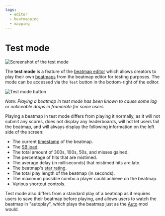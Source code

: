 ```yaml
---
tags:
  - editor
  - beatmapping
  - mapping
---
```


# Test mode

![Screenshot of the test mode](img/test-mode-example.jpg "Using test mode with the autoplay function")

The **test mode** is a feature of the [beatmap editor](/wiki/Client/Beatmap_editor) which allows creators to play their own [beatmaps](/wiki/Beatmap) from the beatmap editor for testing purposes. The mode can be accessed via the `Test` button in the bottom-right of the editor.

![Test mode button](img/test-mode-button.png "The test mode button in the beatmap editor")

*Note: Playing a beatmap in test mode has been known to cause some lag or noticeable drops in framerate for some users.*

Playing a beatmap in test mode differs from playing it normally, as it will not submit any scores, does not display any leaderboards, will not let users fail the beatmap, and will always display the following information on the left side of the screen:

- The current [timestamp](/wiki/Modding/Timestamp) of the beatmap.
- The [SB load](/wiki/Client/Beatmap_editor/SB_Load).
- The total amount of 300s, 100s, 50s, and misses gained.
- The percentage of hits that are mistimed.
- The average delay (in milliseconds) that mistimed hits are late.
- The beatmap's [star rating](/wiki/Beatmap/Star_rating).
- The total play length of the beatmap (in seconds).
- The maximum possible combo a player could achieve on the beatmap.
- Various shortcut controls.

Test mode also differs from a standard play of a beatmap as it requires users to save their beatmap before playing, and allows users to watch the beatmap in "autoplay", which plays the beatmap just as the [Auto](/wiki/Gameplay/Game_modifier/Auto) mod would.
